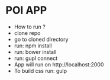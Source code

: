 # POI APP
- How to run ?
- clone repo
- go to cloned directory
- run: npm install
- run: bower install
- run: gupl connect
- App will run on http://localhost:2000
- To build css run: gulp
